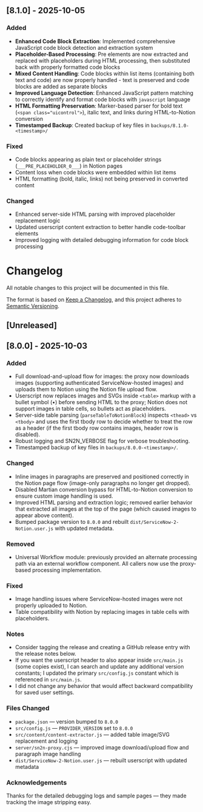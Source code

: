 ## [8.1.0] - 2025-10-05

### Added

- **Enhanced Code Block Extraction**: Implemented comprehensive JavaScript code block detection and extraction system
- **Placeholder-Based Processing**: Pre elements are now extracted and replaced with placeholders during HTML processing, then substituted back with properly formatted code blocks
- **Mixed Content Handling**: Code blocks within list items (containing both text and code) are now properly handled - text is preserved and code blocks are added as separate blocks
- **Improved Language Detection**: Enhanced JavaScript pattern matching to correctly identify and format code blocks with `javascript` language
- **HTML Formatting Preservation**: Marker-based parser for bold text (`<span class="uicontrol">`), italic text, and links during HTML-to-Notion conversion
- **Timestamped Backup**: Created backup of key files in `backups/8.1.0-<timestamp>/`

### Fixed

- Code blocks appearing as plain text or placeholder strings (`___PRE_PLACEHOLDER_0___`) in Notion pages
- Content loss when code blocks were embedded within list items
- HTML formatting (bold, italic, links) not being preserved in converted content

### Changed

- Enhanced server-side HTML parsing with improved placeholder replacement logic
- Updated userscript content extraction to better handle code-toolbar elements
- Improved logging with detailed debugging information for code block processing

# Changelog

All notable changes to this project will be documented in this file.

The format is based on [Keep a Changelog](https://keepachangelog.com/en/1.1.0/),
and this project adheres to [Semantic Versioning](https://semver.org/spec/v2.0.0.html).

## [Unreleased]

## [8.0.0] - 2025-10-03

### Added

- Full download-and-upload flow for images: the proxy now downloads images (supporting authenticated ServiceNow-hosted images) and uploads them to Notion using the Notion file upload flow.
- Userscript now replaces images and SVGs inside `<table>` markup with a bullet symbol (•) before sending HTML to the proxy; Notion does not support images in table cells, so bullets act as placeholders.
- Server-side table parsing (`parseTableToNotionBlock`) inspects `<thead>` vs `<tbody>` and uses the first tbody row to decide whether to treat the row as a header (if the first tbody row contains images, header row is disabled).
- Robust logging and SN2N_VERBOSE flag for verbose troubleshooting.
- Timestamped backup of key files in `backups/8.0.0-<timestamp>/`.

### Changed

- Inline images in paragraphs are preserved and positioned correctly in the Notion page flow (image-only paragraphs no longer get dropped).
- Disabled Martian conversion bypass for HTML-to-Notion conversion to ensure custom image handling is used.
- Improved HTML parsing and extraction logic; removed earlier behavior that extracted all images at the top of the page (which caused images to appear above content).
- Bumped package version to `8.0.0` and rebuilt `dist/ServiceNow-2-Notion.user.js` with updated metadata.

### Removed

- Universal Workflow module: previously provided an alternate processing path via an external workflow component. All callers now use the proxy-based processing implementation.

### Fixed

- Image handling issues where ServiceNow-hosted images were not properly uploaded to Notion.
- Table compatibility with Notion by replacing images in table cells with placeholders.

### Notes

- Consider tagging the release and creating a GitHub release entry with the release notes below.
- If you want the userscript header to also appear inside `src/main.js` (some copies exist), I can search and update any additional version constants; I updated the primary `src/config.js` constant which is referenced in `src/main.js`.
- I did not change any behavior that would affect backward compatibility for saved user settings.

### Files Changed

- `package.json` — version bumped to `8.0.0`
- `src/config.js` — `PROVIDER_VERSION` set to `8.0.0`
- `src/content/content-extractor.js` — added table image/SVG replacement and logging
- `server/sn2n-proxy.cjs` — improved image download/upload flow and paragraph image handling
- `dist/ServiceNow-2-Notion.user.js` — rebuilt userscript with updated metadata

### Acknowledgements

Thanks for the detailed debugging logs and sample pages — they made tracking the image stripping easy.
